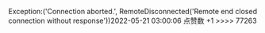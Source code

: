 Exception:('Connection aborted.', RemoteDisconnected('Remote end closed connection without response'))2022-05-21  03:00:06   点赞数 +1 >>>> 77263
